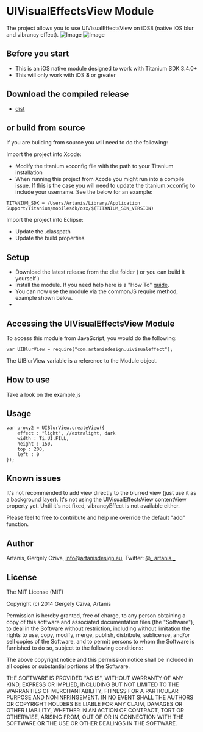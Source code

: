 # UIVisualEffectsView Module

The project allows you to use UIVisualEffectsView on iOS8 (native iOS blur and vibrancy effect). 
![Image](../master/assets/activity.png)
![Image](../master/assets/views.png)

## Before you start
* This is an iOS native module designed to work with Titanium SDK 3.4.0+
* This will only work with iOS <b>8</b> or greater

## Download the compiled release
* [dist](https://github.com/-/-/tree/master/iphone/dist)

## or build from source
If you are building from source you will need to do the following:

Import the project into Xcode:

* Modify the titanium.xcconfig file with the path to your Titanium installation
* When running this project from Xcode you might run into a compile issue. If this is the case you will need to update the titanium.xcconfig to include your username. See the below for an example:

~~~
TITANIUM_SDK = /Users/Artanis/Library/Application Support/Titanium/mobilesdk/osx/$(TITANIUM_SDK_VERSION)
~~~

Import the project into Eclipse:

* Update the .classpath
* Update the build properties

## Setup
* Download the latest release from the dist folder ( or you can build it yourself )
* Install the module. If you need help here is a "How To" [guide](https://wiki.appcelerator.org/display/guides/Configuring+Apps+to+Use+Modules). 
* You can now use the module via the commonJS require method, example shown below.
* 
## Accessing the UIVisualEffectsView Module

To access this module from JavaScript, you would do the following:

    var UIBlurView = require("com.artanisdesign.uivisualeffect");

The UIBlurView variable is a reference to the Module object.

## How to use

Take a look on the example.js 


## Usage

~~~
var proxy2 = UIBlurView.createView({
	effect : "light", //extralight, dark
	width : Ti.UI.FILL,
	height : 150,
	top : 200,
	left : 0
});
~~~

## Known issues
It's not recommended to add view directly to the blurred view (just use it as a background layer). It's not using the UIVisualEffectsView contentView property yet. Until it's not fixed, vibrancyEffect is not available either. 

Please feel to free to contribute and help me override the default "add" function. 

## Author

Artanis, Gergely Cziva, info@artanisdesign.eu, Twitter:  [@_ artanis _](https://twitter.com/_artanis_ "_artanis_")

## License

 The MIT License (MIT)

 Copyright (c) 2014 Gergely Cziva, Artanis

 Permission is hereby granted, free of charge, to any person obtaining a copy of
 this software and associated documentation files (the "Software"), to deal in
 the Software without restriction, including without limitation the rights to
 use, copy, modify, merge, publish, distribute, sublicense, and/or sell copies of
 the Software, and to permit persons to whom the Software is furnished to do so,
 subject to the following conditions:

 The above copyright notice and this permission notice shall be included in all
 copies or substantial portions of the Software.

 THE SOFTWARE IS PROVIDED "AS IS", WITHOUT WARRANTY OF ANY KIND, EXPRESS OR
 IMPLIED, INCLUDING BUT NOT LIMITED TO THE WARRANTIES OF MERCHANTABILITY, FITNESS
 FOR A PARTICULAR PURPOSE AND NONINFRINGEMENT. IN NO EVENT SHALL THE AUTHORS OR
 COPYRIGHT HOLDERS BE LIABLE FOR ANY CLAIM, DAMAGES OR OTHER LIABILITY, WHETHER
 IN AN ACTION OF CONTRACT, TORT OR OTHERWISE, ARISING FROM, OUT OF OR IN
 CONNECTION WITH THE SOFTWARE OR THE USE OR OTHER DEALINGS IN THE SOFTWARE.